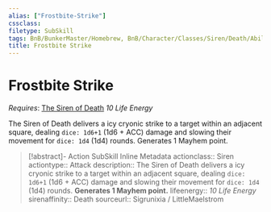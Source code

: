 ```yaml
---
alias: ["Frostbite-Strike"]
cssclass: 
filetype: SubSkill
tags: BnB/BunkerMaster/Homebrew, BnB/Character/Classes/Siren/Death/Abilities
title: Frostbite Strike
---
```


# Frostbite Strike
*Requires*: [The Siren of Death](The-Siren-of-Death.md)
*10 Life Energy*

The Siren of Death delivers a icy cryonic strike to a target within an adjacent square, dealing `dice: 1d6+1` (1d6 + ACC) damage and slowing their movement for `dice: 1d4` (1d4) rounds. Generates 1 Mayhem point.

>[!abstract]- Action SubSkill Inline Metadata
> actionclass:: Siren
> actiontype:: Attack
> description:: The Siren of Death delivers a icy cryonic strike to a target within an adjacent square, dealing `dice: 1d6+1` (1d6 + ACC) damage and slowing their movement for `dice: 1d4` (1d4) rounds. **Generates 1 Mayhem point.**
> lifeenergy:: *10 Life Energy*
> sirenaffinity:: Death
> sourceurl:: Sigrunixia / LittleMaelstrom
